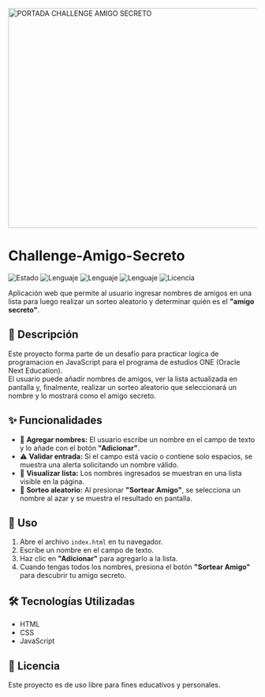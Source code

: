 <img width="1590" height="446" alt="PORTADA CHALLENGE AMIGO SECRETO" src="https://github.com/user-attachments/assets/141d27fd-0ef0-48b7-a77c-856158cfe60b" />

# Challenge-Amigo-Secreto
![Estado](https://img.shields.io/badge/Estado-Terminado-brightgreen)
![Lenguaje](https://img.shields.io/badge/Hecho%20con-JavaScript-yellow)
![Lenguaje](https://img.shields.io/badge/HTML-orange?logo=html5&logoColor=white)
![Lenguaje](https://img.shields.io/badge/CSS-blue?logo=css3&logoColor=white)
![Licencia](https://img.shields.io/badge/Licencia-MIT-blue)

Aplicación web que permite al usuario ingresar nombres de amigos en una lista para luego realizar un sorteo aleatorio y determinar quién es el **"amigo secreto"**.

## 📌 Descripción
Este proyecto forma parte de un desafío para practicar logica de programacion en JavaScript para el programa de estudios ONE (Oracle Next Education).  
El usuario puede añadir nombres de amigos, ver la lista actualizada en pantalla y, finalmente, realizar un sorteo aleatorio que seleccionará un nombre y lo mostrará como el amigo secreto.

## ✨ Funcionalidades
- 📝 **Agregar nombres:** El usuario escribe un nombre en el campo de texto y lo añade con el botón **"Adicionar"**.
- ⚠ **Validar entrada:** Si el campo está vacío o contiene solo espacios, se muestra una alerta solicitando un nombre válido.
- 📜 **Visualizar lista:** Los nombres ingresados se muestran en una lista visible en la página.
- 🎯 **Sorteo aleatorio:** Al presionar **"Sortear Amigo"**, se selecciona un nombre al azar y se muestra el resultado en pantalla.

## 🚀 Uso
1. Abre el archivo `index.html` en tu navegador.
2. Escribe un nombre en el campo de texto.
3. Haz clic en **"Adicionar"** para agregarlo a la lista.
4. Cuando tengas todos los nombres, presiona el botón **"Sortear Amigo"** para descubrir tu amigo secreto.

## 🛠 Tecnologías Utilizadas
- HTML
- CSS
- JavaScript

## 📜 Licencia
Este proyecto es de uso libre para fines educativos y personales.

